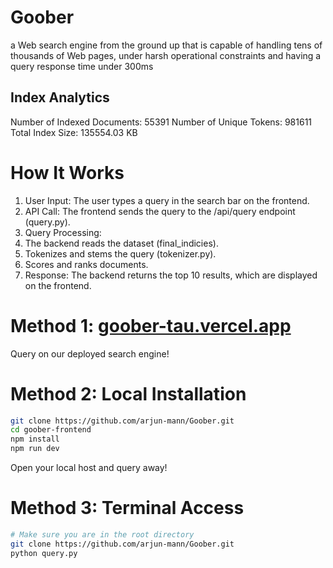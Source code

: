 # Goober
a Web search engine from the ground up that is capable of handling tens of thousands of Web pages, under harsh operational constraints and having a query response time under 300ms 

## Index Analytics
Number of Indexed Documents: 55391
Number of Unique Tokens: 981611
Total Index Size: 135554.03 KB


# How It Works
1. User Input: The user types a query in the search bar on the frontend.
2. API Call: The frontend sends the query to the /api/query endpoint (query.py).
3. Query Processing:
4. The backend reads the dataset (final_indicies).
5. Tokenizes and stems the query (tokenizer.py).
6. Scores and ranks documents.
7. Response: The backend returns the top 10 results, which are displayed on the frontend.

# Method 1: [goober-tau.vercel.app](https://goober-tau.vercel.app)
Query on our deployed search engine!

# Method 2: Local Installation
```bash
git clone https://github.com/arjun-mann/Goober.git
cd goober-frontend
npm install
npm run dev
```
Open your local host and query away!

# Method 3: Terminal Access
```bash
# Make sure you are in the root directory
git clone https://github.com/arjun-mann/Goober.git
python query.py
```
